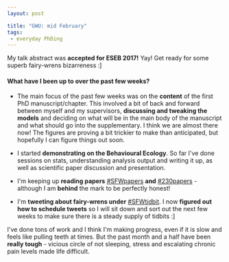 ```yaml
---
layout: post

title: "GWU: mid February"
tags: 
 - everyday PhDing
---
```


My talk abstract was **accepted for ESEB 2017!** Yay! Get ready for some superb fairy-wrens bizarreness :]

#### What have I been up to over the past few weeks?

- The main focus of the past few weeks was on the **content** of the first PhD manuscript/chapter. This involved a bit of back and forward between myself and my supervisors, **discussing and tweaking the models** and deciding on what will be in the main body of the manuscript and what should go into the supplementary. I think we are almost there now! The figures are proving a bit trickier to make than anticipated, but hopefully I can figure things out soon. 

- I started **demonstrating on the Behavioural Ecology**. So far I've done sessions on stats, understanding analysis output and writing it up, as well as scientific paper discussion and presentation. 
- I'm keeping up **reading papers** [#SFWpapers](https://twitter.com/search?f=tweets&vertical=default&q=%23SFWpapers&src=typd) **and** [#230papers](https://twitter.com/search?f=tweets&q=%23230papers&src=typd) - although I am **behind** the mark to be perfectly honest!
- I'm **tweeting about fairy-wrens under** [#SFWtidbit](https://twitter.com/search?f=tweets&q=%23SFWtidbit&src=typd). I now **figured out how to schedule tweets** so I will sit down and sort out the next few weeks to make sure there is a steady supply of tidbits :] 


I've done tons of work and I think I'm making progress, even if it is slow and feels like pulling teeth at times. But the past month and a half have been **really tough** - vicious circle of not sleeping, stress and escalating chronic pain levels made life difficult. 





